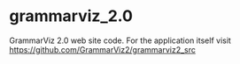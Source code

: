 grammarviz_2.0
==============

GrammarViz 2.0 web site code. For the application itself visit https://github.com/GrammarViz2/grammarviz2_src
